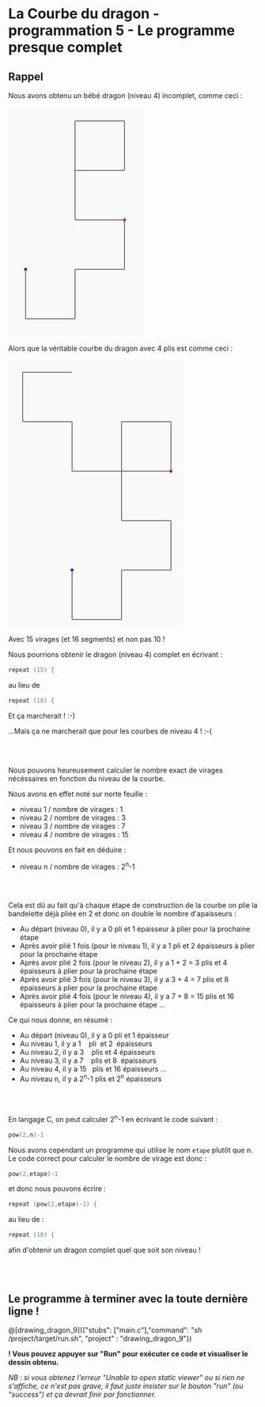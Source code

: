 # La Courbe du dragon - programmation 5 - Le programme presque complet

## Rappel

Nous avons obtenu un bébé dragon (niveau 4) incomplet, comme ceci :

![DragonNiv4_10Virages](img/DragonNiv4_10Virages.PNG) 

Alors que la véritable courbe du dragon avec 4 plis est comme ceci :

![DragonNiv4](img/DragonNiv4.PNG) 

Avec 15 virages (et 16 segments) et non pas 10 !

Nous pourrions obtenir le dragon (niveau 4) complet en écrivant :

```C
repeat (15) {
```

au lieu de 

```C
repeat (10) {
```

Et ça marcherait ! :-)

...Mais ça ne marcherait que pour les courbes de niveau 4 ! :-(

<br><br>

Nous pouvons heureusement calculer le nombre exact de virages nécéssaires en fonction du niveau de la courbe.

Nous avons en effet noté sur norte feuille :

- niveau 1 / nombre de virages : 1
- niveau 2 / nombre de virages : 3
- niveau 3 / nombre de virages : 7
- niveau 4 / nombre de virages : 15

Et nous pouvons en fait en déduire :

- niveau n / nombre de virages : 2<sup>n</sup>-1

<br><br>

Cela est dû au fait qu'à chaque étape de construction de la courbe on plie la bandelette déjà pliée en 2 et donc on double le nombre d'apaisseurs :

- Au départ (niveau 0), il y a 0 pli et 1 épaisseur à plier pour la prochaine étape
- Après avoir plié 1 fois (pour le niveau 1), il y a 1 pli et 2 épaisseurs à plier pour la prochaine étape
- Après avoir plié 2 fois (pour le niveau 2), il y a 1 + 2 = 3 plis et 4 épaisseurs à plier pour la prochaine étape
- Après avoir plié 3 fois (pour le niveau 3), il y a 3 + 4 = 7 plis et 8 épaisseurs à plier pour la prochaine étape
- Après avoir plié 4 fois (pour le niveau 4), il y a 7 + 8 = 15 plis et 16 épaisseurs à plier pour la prochaine étape
...

Ce qui nous donne, en résumé : 

- Au départ (niveau 0), il y a 0 pli et 1 épaisseur
- Au niveau 1, il y a 1&nbsp;&nbsp;&nbsp;&nbsp;pli&nbsp;&nbsp;et&nbsp;2&nbsp;&nbsp;épaisseurs
- Au niveau 2, il y a 3&nbsp;&nbsp;&nbsp;&nbsp;plis&nbsp;et&nbsp;4&nbsp;épaisseurs
- Au niveau 3, il y a 7&nbsp;&nbsp;&nbsp;&nbsp;plis&nbsp;et&nbsp;8&nbsp;&nbsp;épaisseurs
- Au niveau 4, il y a 15&nbsp;&nbsp;&nbsp;plis&nbsp;et&nbsp;16&nbsp;épaisseurs
...
- Au niveau n, il y a 2<sup>n</sup>-1&nbsp;plis&nbsp;et&nbsp;2<sup>n</sup>&nbsp;épaisseurs

<br><br>

En langage C, on peut calculer 2<sup>n</sup>-1 en écrivant le code suivant :

```C
pow(2,n)-1
```

Nous avons cependant un programme qui utilise le nom `etape` plutôt que n. Le code correct pour calculer le nombre de virage est donc :

```C
pow(2,etape)-1
```

et donc nous pouvons écrire :

```C
repeat (pow(2,etape)-1) {

```

au lieu de : 

```C
repeat (10) {
```

afin d'obtenir un dragon complet quel que soit son niveau !

<br><br>

## Le programme à terminer avec la toute dernière ligne !

@[drawing_dragon_9]({"stubs": ["main.c"],"command": "sh /project/target/run.sh", "project" : "drawing_dragon_9"})

**! Vous pouvez appuyer sur "Run" pour exécuter ce code et visualiser le dessin obtenu.**

*NB : si vous obtenez l'erreur "Unable to open static viewer" ou si rien ne s'affiche, ce n'est pas grave, il faut juste insister sur le bouton "run" (ou "success") et ça devrait finir par fonctionner.*
